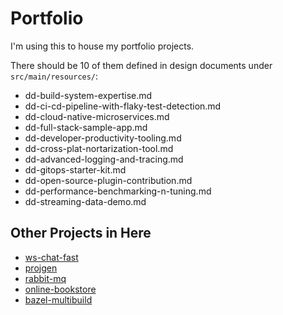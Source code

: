 # Portfolio

I'm using this to house my portfolio projects. 


There should be 10 of them defined in design documents under `src/main/resources/`:
 - dd-build-system-expertise.md
 - dd-ci-cd-pipeline-with-flaky-test-detection.md
 - dd-cloud-native-microservices.md
 - dd-full-stack-sample-app.md
 - dd-developer-productivity-tooling.md
 - dd-cross-plat-nortarization-tool.md
 - dd-advanced-logging-and-tracing.md
 - dd-gitops-starter-kit.md
 - dd-open-source-plugin-contribution.md
 - dd-performance-benchmarking-n-tuning.md
 - dd-streaming-data-demo.md

## Other Projects in Here
- [ws-chat-fast](ws-chat-fast/README.md)
- [projgen](projgen/README.md)
- [rabbit-mq](rabbit-mq/README.md)
- [online-bookstore](online-bookstore/README.md)
- [bazel-multibuild](bazel-multibuild/README.md)